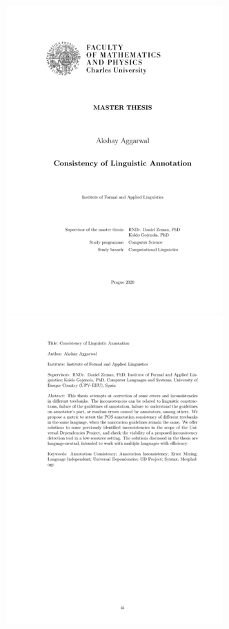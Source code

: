 ![Title Page](https://github.com/Akshayanti/Thesis-Documentation/blob/master/docs/cover-1.jpg)
![Metadata](https://github.com/Akshayanti/Thesis-Documentation/blob/master/docs/metadata-1.jpg)
